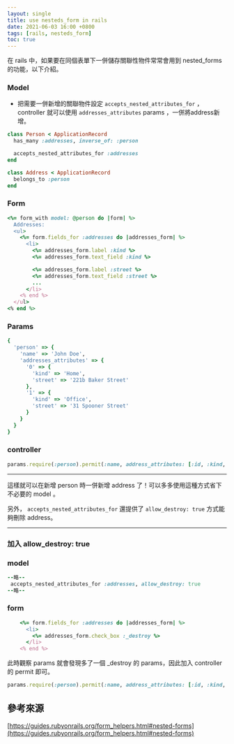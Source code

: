```yaml
---
layout: single
title: use nesteds_form in rails
date: 2021-06-03 16:00 +0800
tags: [rails, nesteds_form]
toc: true
---
```




在 rails 中，如果要在同個表單下一併儲存關聯性物件常常會用到 nested_forms 的功能，以下介紹。



### Model

- 把需要一併新增的關聯物件設定 `accepts_nested_attributes_for` ， controller 就可以使用 `addresses_attributes` params ，一併將address新增。

```ruby
class Person < ApplicationRecord
  has_many :addresses, inverse_of: :person

  accepts_nested_attributes_for :addresses
end

class Address < ApplicationRecord
  belongs_to :person
end
```



### Form

```ruby
<%= form_with model: @person do |form| %>
  Addresses:
  <ul>
    <%= form.fields_for :addresses do |addresses_form| %>
      <li>
        <%= addresses_form.label :kind %>
        <%= addresses_form.text_field :kind %>

        <%= addresses_form.label :street %>
        <%= addresses_form.text_field :street %>
        ...
      </li>
    <% end %>
  </ul>
<% end %>
```



### Params

```ruby
{
  'person' => {
    'name' => 'John Doe',
    'addresses_attributes' => {
      '0' => {
        'kind' => 'Home',
        'street' => '221b Baker Street'
      },
      '1' => {
        'kind' => 'Office',
        'street' => '31 Spooner Street'
      }
    }
  }
}
```



### controller

```ruby
params.require(:person).permit(:name, address_attributes: [:id, :kind, :street])
```



------



這樣就可以在新增 person 時一併新增 address 了！可以多多使用這種方式省下不必要的 model 。

另外， ``accepts_nested_attributes_for``  還提供了 `allow_destroy: true` 方式能夠刪除 address。



---

### 加入 allow_destroy: true

### model

```ruby
--略--
 accepts_nested_attributes_for :addresses, allow_destroy: true
--略--
```



### form

```ruby
    <%= form.fields_for :addresses do |addresses_form| %>
      <li>
        <%= addresses_form.check_box :_destroy %>
      </li>
    <% end %>
```



此時觀察 params 就會發現多了一個 _destroy 的 params，因此加入 controller 的 permit 即可。

```ruby
params.require(:person).permit(:name, address_attributes: [:id, :kind, :street, :_destroy])
```





## 參考來源
[https://guides.rubyonrails.org/form_helpers.html#nested-forms](https://guides.rubyonrails.org/form_helpers.html#nested-forms)